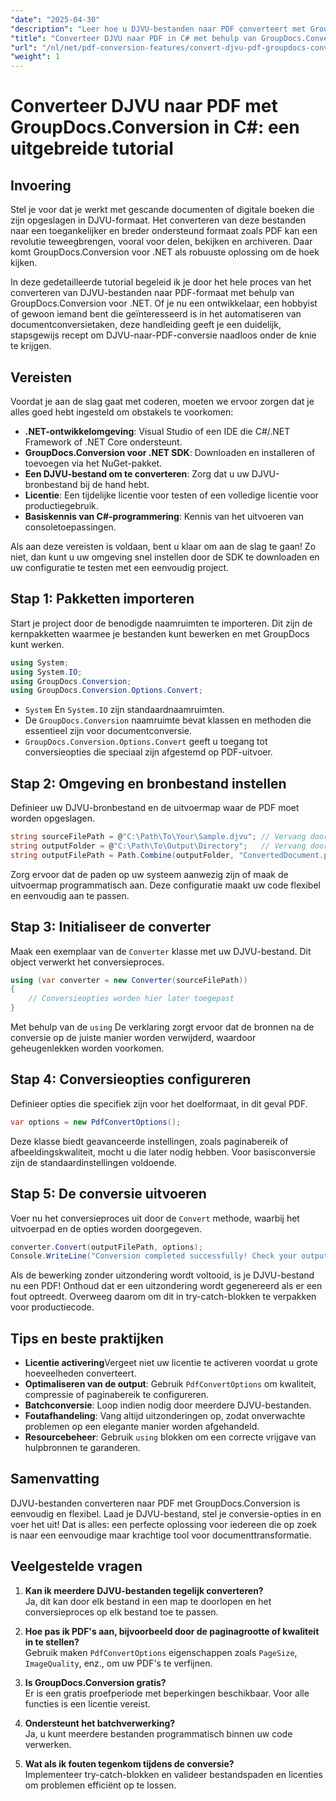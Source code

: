 ```yaml
---
"date": "2025-04-30"
"description": "Leer hoe u DJVU-bestanden naar PDF converteert met GroupDocs.Conversion in .NET. Volg deze stapsgewijze handleiding voor een naadloze documenttransformatie."
"title": "Converteer DJVU naar PDF in C# met behulp van GroupDocs.Conversion&#58; een stapsgewijze handleiding"
"url": "/nl/net/pdf-conversion-features/convert-djvu-pdf-groupdocs-conversion-csharp/"
"weight": 1
---
```


# Converteer DJVU naar PDF met GroupDocs.Conversion in C#: een uitgebreide tutorial

## Invoering
Stel je voor dat je werkt met gescande documenten of digitale boeken die zijn opgeslagen in DJVU-formaat. Het converteren van deze bestanden naar een toegankelijker en breder ondersteund formaat zoals PDF kan een revolutie teweegbrengen, vooral voor delen, bekijken en archiveren. Daar komt GroupDocs.Conversion voor .NET als robuuste oplossing om de hoek kijken.

In deze gedetailleerde tutorial begeleid ik je door het hele proces van het converteren van DJVU-bestanden naar PDF-formaat met behulp van GroupDocs.Conversion voor .NET. Of je nu een ontwikkelaar, een hobbyist of gewoon iemand bent die geïnteresseerd is in het automatiseren van documentconversietaken, deze handleiding geeft je een duidelijk, stapsgewijs recept om DJVU-naar-PDF-conversie naadloos onder de knie te krijgen.

## Vereisten

Voordat je aan de slag gaat met coderen, moeten we ervoor zorgen dat je alles goed hebt ingesteld om obstakels te voorkomen:

- **.NET-ontwikkelomgeving**: Visual Studio of een IDE die C#/.NET Framework of .NET Core ondersteunt.
- **GroupDocs.Conversion voor .NET SDK**: Downloaden en installeren of toevoegen via het NuGet-pakket.
- **Een DJVU-bestand om te converteren**: Zorg dat u uw DJVU-bronbestand bij de hand hebt.
- **Licentie**: Een tijdelijke licentie voor testen of een volledige licentie voor productiegebruik.
- **Basiskennis van C#-programmering**: Kennis van het uitvoeren van consoletoepassingen.

Als aan deze vereisten is voldaan, bent u klaar om aan de slag te gaan! Zo niet, dan kunt u uw omgeving snel instellen door de SDK te downloaden en uw configuratie te testen met een eenvoudig project.

## Stap 1: Pakketten importeren

Start je project door de benodigde naamruimten te importeren. Dit zijn de kernpakketten waarmee je bestanden kunt bewerken en met GroupDocs kunt werken.

```csharp
using System;
using System.IO;
using GroupDocs.Conversion;
using GroupDocs.Conversion.Options.Convert;
```

- `System` En `System.IO` zijn standaardnaamruimten.
- De `GroupDocs.Conversion` naamruimte bevat klassen en methoden die essentieel zijn voor documentconversie.
- `GroupDocs.Conversion.Options.Convert` geeft u toegang tot conversieopties die speciaal zijn afgestemd op PDF-uitvoer.

## Stap 2: Omgeving en bronbestand instellen

Definieer uw DJVU-bronbestand en de uitvoermap waar de PDF moet worden opgeslagen.

```csharp
string sourceFilePath = @"C:\Path\To\Your\Sample.djvu"; // Vervang door uw DJVU-bestandspad
string outputFolder = @"C:\Path\To\Output\Directory";   // Vervang door de gewenste uitvoermap
string outputFilePath = Path.Combine(outputFolder, "ConvertedDocument.pdf");
```

Zorg ervoor dat de paden op uw systeem aanwezig zijn of maak de uitvoermap programmatisch aan. Deze configuratie maakt uw code flexibel en eenvoudig aan te passen.

## Stap 3: Initialiseer de converter

Maak een exemplaar van de `Converter` klasse met uw DJVU-bestand. Dit object verwerkt het conversieproces.

```csharp
using (var converter = new Converter(sourceFilePath))
{
    // Conversieopties worden hier later toegepast
}
```

Met behulp van de `using` De verklaring zorgt ervoor dat de bronnen na de conversie op de juiste manier worden verwijderd, waardoor geheugenlekken worden voorkomen.

## Stap 4: Conversieopties configureren

Definieer opties die specifiek zijn voor het doelformaat, in dit geval PDF.

```csharp
var options = new PdfConvertOptions();
```

Deze klasse biedt geavanceerde instellingen, zoals paginabereik of afbeeldingskwaliteit, mocht u die later nodig hebben. Voor basisconversie zijn de standaardinstellingen voldoende.

## Stap 5: De conversie uitvoeren

Voer nu het conversieproces uit door de `Convert` methode, waarbij het uitvoerpad en de opties worden doorgegeven.

```csharp
converter.Convert(outputFilePath, options);
Console.WriteLine("Conversion completed successfully! Check your output folder.");
```

Als de bewerking zonder uitzondering wordt voltooid, is je DJVU-bestand nu een PDF! Onthoud dat er een uitzondering wordt gegenereerd als er een fout optreedt. Overweeg daarom om dit in try-catch-blokken te verpakken voor productiecode.

## Tips en beste praktijken

- **Licentie activering**Vergeet niet uw licentie te activeren voordat u grote hoeveelheden converteert.
- **Optimaliseren van de output**: Gebruik `PdfConvertOptions` om kwaliteit, compressie of paginabereik te configureren.
- **Batchconversie**: Loop indien nodig door meerdere DJVU-bestanden.
- **Foutafhandeling**: Vang altijd uitzonderingen op, zodat onverwachte problemen op een elegante manier worden afgehandeld.
- **Resourcebeheer**: Gebruik `using` blokken om een correcte vrijgave van hulpbronnen te garanderen.

## Samenvatting

DJVU-bestanden converteren naar PDF met GroupDocs.Conversion is eenvoudig en flexibel. Laad je DJVU-bestand, stel je conversie-opties in en voer het uit! Dat is alles: een perfecte oplossing voor iedereen die op zoek is naar een eenvoudige maar krachtige tool voor documenttransformatie.

## Veelgestelde vragen

1. **Kan ik meerdere DJVU-bestanden tegelijk converteren?**  
Ja, dit kan door elk bestand in een map te doorlopen en het conversieproces op elk bestand toe te passen.

2. **Hoe pas ik PDF's aan, bijvoorbeeld door de paginagrootte of kwaliteit in te stellen?**  
Gebruik maken `PdfConvertOptions` eigenschappen zoals `PageSize`, `ImageQuality`, enz., om uw PDF's te verfijnen.

3. **Is GroupDocs.Conversion gratis?**  
Er is een gratis proefperiode met beperkingen beschikbaar. Voor alle functies is een licentie vereist.

4. **Ondersteunt het batchverwerking?**  
Ja, u kunt meerdere bestanden programmatisch binnen uw code verwerken.

5. **Wat als ik fouten tegenkom tijdens de conversie?**  
Implementeer try-catch-blokken en valideer bestandspaden en licenties om problemen efficiënt op te lossen.